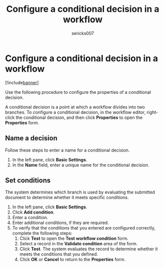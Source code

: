 ﻿---
# required metadata

title: Configure a conditional decision in a workflow
description: Use the following procedure to configure the properties of a conditional decision.
author: sericks007
manager: AnnBe
ms.date: 04/04/2017
ms.topic: article
ms.prod: 
ms.service: Dynamics365Operations
ms.technology: 

# optional metadata

# ms.search.form: 
# ROBOTS: 
audience: Application User, IT Pro
# ms.devlang: 
# ms.reviewer: 71
ms.search.scope: AX 7.0.0, Operations, Core
# ms.tgt_pltfrm: 
ms.custom: 195703
ms.assetid: cd5554a4-210c-4c20-a7d3-4b1563c2b5df
ms.search.region: Global
# ms.search.industry: 
ms.author: donaldc
ms.search.validFrom: 2016-02-28
ms.dyn365.ops.version: AX 7.0.0

---

# Configure a conditional decision in a workflow

[!include[banner](../includes/banner.md)]


Use the following procedure to configure the properties of a conditional decision.

A conditional decision is a point at which a workflow divides into two branches. To configure a conditional decision, in the workflow editor, right-click the conditional decision, and then click **Properties** to open the **Properties** form.

## Name a decision
Follow these steps to enter a name for a conditional decision.
1.  In the left pane, click **Basic Settings**.
2.  In the **Name** field, enter a unique name for the conditional decision.

## Set conditions
The system determines which branch is used by evaluating the submitted document to determine whether it meets specific conditions.
1.  In the left pane, click **Basic Settings**.
2.  Click **Add condition**.
3.  Enter a condition.
4.  Enter additional conditions, if they are required.
5.  To verify that the conditions that you entered are configured correctly, complete the following steps:
    1.  Click **Test** to open the **Test workflow condition** form.
    2.  Select a record in the **Validate condition** area of the form.
    3.  Click **Test**. The system evaluates the record to determine whether it meets the conditions that you defined.
    4.  Click **OK** or **Cancel** to return to the **Properties** form.




